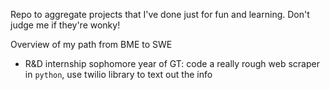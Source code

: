 Repo to aggregate projects that I've done just for fun and learning. Don't judge me if they're wonky!

Overview of my path from BME to SWE
- R&D internship sophomore year of GT: code a really rough web scraper in `python`, use twilio library to text out the info
